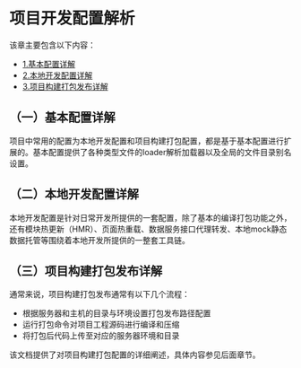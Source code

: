 # 项目开发配置解析

该章主要包含以下内容：

- [1.基本配置详解](Article-2_1.md)
- [2.本地开发配置详解](Article-2_2.md)
- [3.项目构建打包发布详解](Article-2_3.md)

## （一）基本配置详解

项目中常用的配置为本地开发配置和项目构建打包配置，都是基于基本配置进行扩展的。基本配置提供了各种类型文件的loader解析加载器以及全局的文件目录别名设置。

## （二）本地开发配置详解

本地开发配置是针对日常开发所提供的一套配置，除了基本的编译打包功能之外，还有模块热更新（HMR）、页面热重载、数据服务接口代理转发、本地mock静态数据托管等围绕着本地开发所提供的一整套工具链。

## （三）项目构建打包发布详解

通常来说，项目构建打包发布通常有以下几个流程：

- 根据服务器和主机的目录与环境设置打包发布路径配置
- 运行打包命令对项目工程源码进行编译和压缩
- 将打包后代码上传至对应的服务器环境和目录

该文档提供了对项目构建打包配置的详细阐述，具体内容参见后面章节。
